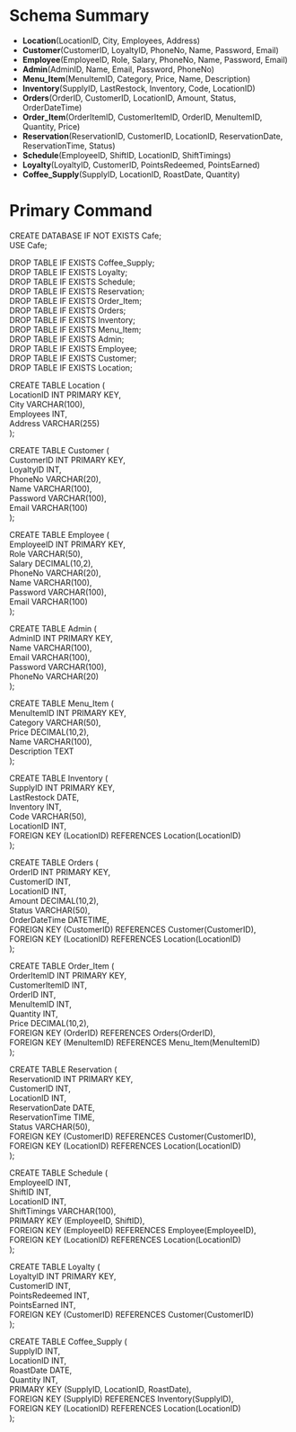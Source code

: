 # **Schema Summary**

* **Location**(LocationID, City, Employees, Address)  
* **Customer**(CustomerID, LoyaltyID, PhoneNo, Name, Password, Email)  
* **Employee**(EmployeeID, Role, Salary, PhoneNo, Name, Password, Email)  
* **Admin**(AdminID, Name, Email, Password, PhoneNo)  
* **Menu\_Item**(MenuItemID, Category, Price, Name, Description)  
* **Inventory**(SupplyID, LastRestock, Inventory, Code, LocationID)  
* **Orders**(OrderID, CustomerID, LocationID, Amount, Status, OrderDateTime)  
* **Order\_Item**(OrderItemID, CustomerItemID, OrderID, MenuItemID, Quantity, Price)  
* **Reservation**(ReservationID, CustomerID, LocationID, ReservationDate, ReservationTime, Status)  
* **Schedule**(EmployeeID, ShiftID, LocationID, ShiftTimings)  
* **Loyalty**(LoyaltyID, CustomerID, PointsRedeemed, PointsEarned)  
* **Coffee\_Supply**(SupplyID, LocationID, RoastDate, Quantity)

# **Primary Command**  
CREATE DATABASE IF NOT EXISTS Cafe;  
USE Cafe;

DROP TABLE IF EXISTS Coffee\_Supply;  
DROP TABLE IF EXISTS Loyalty;  
DROP TABLE IF EXISTS Schedule;  
DROP TABLE IF EXISTS Reservation;  
DROP TABLE IF EXISTS Order\_Item;  
DROP TABLE IF EXISTS Orders;  
DROP TABLE IF EXISTS Inventory;  
DROP TABLE IF EXISTS Menu\_Item;  
DROP TABLE IF EXISTS Admin;  
DROP TABLE IF EXISTS Employee;  
DROP TABLE IF EXISTS Customer;  
DROP TABLE IF EXISTS Location;

CREATE TABLE Location (  
    LocationID INT PRIMARY KEY,  
    City VARCHAR(100),  
    Employees INT,  
    Address VARCHAR(255)  
);

CREATE TABLE Customer (  
    CustomerID INT PRIMARY KEY,  
    LoyaltyID INT,  
    PhoneNo VARCHAR(20),  
    Name VARCHAR(100),  
    Password VARCHAR(100),  
    Email VARCHAR(100)  
);

CREATE TABLE Employee (  
    EmployeeID INT PRIMARY KEY,  
    Role VARCHAR(50),  
    Salary DECIMAL(10,2),  
    PhoneNo VARCHAR(20),  
    Name VARCHAR(100),  
    Password VARCHAR(100),  
    Email VARCHAR(100)  
);

CREATE TABLE Admin (  
    AdminID INT PRIMARY KEY,  
    Name VARCHAR(100),  
    Email VARCHAR(100),  
    Password VARCHAR(100),  
    PhoneNo VARCHAR(20)  
);

CREATE TABLE Menu\_Item (  
    MenuItemID INT PRIMARY KEY,  
    Category VARCHAR(50),  
    Price DECIMAL(10,2),  
    Name VARCHAR(100),  
    Description TEXT  
);

CREATE TABLE Inventory (  
    SupplyID INT PRIMARY KEY,  
    LastRestock DATE,  
    Inventory INT,  
    Code VARCHAR(50),  
    LocationID INT,  
    FOREIGN KEY (LocationID) REFERENCES Location(LocationID)  
);

CREATE TABLE Orders (  
    OrderID INT PRIMARY KEY,  
    CustomerID INT,  
    LocationID INT,  
    Amount DECIMAL(10,2),  
    Status VARCHAR(50),  
    OrderDateTime DATETIME,  
    FOREIGN KEY (CustomerID) REFERENCES Customer(CustomerID),  
    FOREIGN KEY (LocationID) REFERENCES Location(LocationID)  
);

CREATE TABLE Order\_Item (  
    OrderItemID INT PRIMARY KEY,  
    CustomerItemID INT,  
    OrderID INT,  
    MenuItemID INT,  
    Quantity INT,  
    Price DECIMAL(10,2),  
    FOREIGN KEY (OrderID) REFERENCES Orders(OrderID),  
    FOREIGN KEY (MenuItemID) REFERENCES Menu\_Item(MenuItemID)  
);

CREATE TABLE Reservation (  
    ReservationID INT PRIMARY KEY,  
    CustomerID INT,  
    LocationID INT,  
    ReservationDate DATE,  
    ReservationTime TIME,  
    Status VARCHAR(50),  
    FOREIGN KEY (CustomerID) REFERENCES Customer(CustomerID),  
    FOREIGN KEY (LocationID) REFERENCES Location(LocationID)  
);

CREATE TABLE Schedule (  
    EmployeeID INT,  
    ShiftID INT,  
    LocationID INT,  
    ShiftTimings VARCHAR(100),  
    PRIMARY KEY (EmployeeID, ShiftID),  
    FOREIGN KEY (EmployeeID) REFERENCES Employee(EmployeeID),  
    FOREIGN KEY (LocationID) REFERENCES Location(LocationID)  
);

CREATE TABLE Loyalty (  
    LoyaltyID INT PRIMARY KEY,  
    CustomerID INT,  
    PointsRedeemed INT,  
    PointsEarned INT,  
    FOREIGN KEY (CustomerID) REFERENCES Customer(CustomerID)  
);

CREATE TABLE Coffee\_Supply (  
    SupplyID INT,  
    LocationID INT,  
    RoastDate DATE,  
    Quantity INT,  
    PRIMARY KEY (SupplyID, LocationID, RoastDate),  
    FOREIGN KEY (SupplyID) REFERENCES Inventory(SupplyID),  
    FOREIGN KEY (LocationID) REFERENCES Location(LocationID)  
);